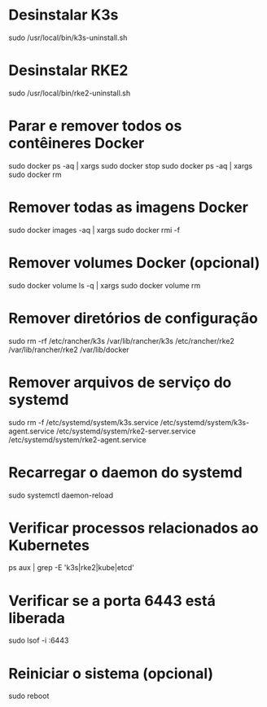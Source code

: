 # Desinstalar K3s
sudo /usr/local/bin/k3s-uninstall.sh

# Desinstalar RKE2
sudo /usr/local/bin/rke2-uninstall.sh

# Parar e remover todos os contêineres Docker
sudo docker ps -aq | xargs sudo docker stop
sudo docker ps -aq | xargs sudo docker rm

# Remover todas as imagens Docker
sudo docker images -aq | xargs sudo docker rmi -f

# Remover volumes Docker (opcional)
sudo docker volume ls -q | xargs sudo docker volume rm

# Remover diretórios de configuração
sudo rm -rf /etc/rancher/k3s /var/lib/rancher/k3s /etc/rancher/rke2 /var/lib/rancher/rke2 /var/lib/docker

# Remover arquivos de serviço do systemd
sudo rm -f /etc/systemd/system/k3s.service /etc/systemd/system/k3s-agent.service /etc/systemd/system/rke2-server.service /etc/systemd/system/rke2-agent.service

# Recarregar o daemon do systemd
sudo systemctl daemon-reload

# Verificar processos relacionados ao Kubernetes
ps aux | grep -E 'k3s|rke2|kube|etcd'

# Verificar se a porta 6443 está liberada
sudo lsof -i :6443

# Reiniciar o sistema (opcional)
sudo reboot
